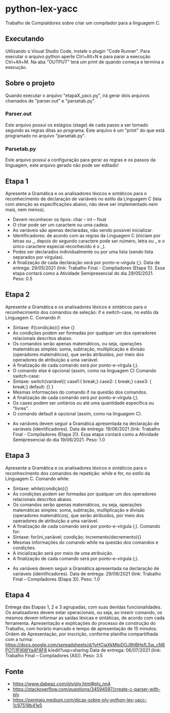 # python-lex-yacc
Trabalho de Compialdores sobre criar um compilador para a linguagem C.

## Executando 
Utilizando o Visual Studio Code, instale o plugin "Code Runner".
Para executar o arquivo python aperte Ctrl+Alt+N e para parar a execução Ctrl+Alt+M.
Na aba "OUTPUT" terá um print de quando começa e termina a execução.

## Sobre o projeto
Quando executar o arquivo "etapaX_yacc.py", irá gerar dois arquivos chamados de "parser.out" e "parsetab.py".

### Parser.out
Este arquivo possui os estágios (stage) de cada passo a ser tomado segundo as regras ditas ao programa. Este arquivo é um "print" do que está programado no arquivo "parsetab.py".

### Parsetab.py
Este arquivo possui a configuração para gerar as regras e os passos da linguagem, este arquivo gerado não pode ser editado!
## Etapa 1
Apresente a Gramática e os analisadores léxicos e sintáticos para o reconhecimento de
declaração de variáveis no estilo da Linguagem C (leia com atenção as especificações abaixo,
não deve ser implementado nem mais, nem menos).
- Devem reconhecer os tipos: char – int – float
- O char pode ser um caractere ou uma cadeia.
- As variáveis são apenas declaradas, não sendo possível inicializar.
- Identificadores: de acordo com as regras da Linguagem C (iniciam por letras ou _, depois do
segundo caractere pode ser número, letra ou _ e o único caractere especial reconhecido é o _).
- Podes ser declarados individualmente ou por uma lista (sendo lista separados por vírgulas).
- A finalização de cada declaração será por ponto-e-vírgula (;).
Data de entrega: 29/05/2021 (link: Trabalho Final - Compiladores (Etapa 1)). Essa etapa
contará como a Atividade Semipresencial do dia 29/05/2021.
Peso: 0.5

## Etapa 2
Apresente a Gramática e os analisadores léxicos e sintáticos para o reconhecimento dos
comandos de seleção: if e switch-case, no estilo da Linguagem C.
Comando if:
- Sintaxe: if(condição){<comandos>} else {<comandos>}
- As condições podem ser formadas por qualquer um dos operadores relacionais descritos
abaixo.
- Os comandos serão apenas matemáticos, ou seja, operações matemáticas simples: soma,
subtração, multiplicação e divisão (operadores matemáticos), que serão atribuídos, por meio
dos operadores de atribuição a uma variável.
- A finalização de cada comando será por ponto-e-vírgula (;).
- O comando else é opcional (assim, como na linguagem C)
Comando switch-case:
- Sintaxe: switch(variável){
 case1:{<comandos> break;}
 case2: {<comandos> break;}
 case3: {<comandos> break;}
 default: {<comandos>}
 }
- Mesmas informações do comando if na questão dos comandos.
- A finalização de cada comando será por ponto-e-vírgula (;).
- Os cases podem ser unitários ou até uma quantidade específica ou “livres”.
- O comando default é opcional (assim, como na linguagem C).
* As variáveis devem seguir a Gramática apresentada na declaração de variáveis
(identificadores).
Data de entrega: 19/06/2021 (link: Trabalho Final - Compiladores (Etapa 2)). Essa etapa
contará como a Atividade Semipresencial do dia 19/06/2021.
Peso: 1.0

## Etapa 3
Apresente a Gramática e os analisadores léxicos e sintáticos para o reconhecimento dos
comandos de repetição: while e for, no estilo da Linguagem C.
Comando while:
- Sintaxe: while(condição){<comandos>}
- As condições podem ser formadas por qualquer um dos operadores relacionais descritos
abaixo.
- Os comandos serão apenas matemáticos, ou seja, operações matemáticas simples: soma,
subtração, multiplicação e divisão (operadores matemáticos), que serão atribuídos, por meio
dos operadores de atribuição a uma variável.
- A finalização de cada comando será por ponto-e-vírgula (;).
Comando for:
- Sintaxe: for(ini_variável; condição; incremento/decremento){<comandos>}
- Mesmas informações do comando while na questão dos comandos e condições.
- A inicialização será por meio de uma atribuição.
- A finalização de cada comando será por ponto-e-vírgula (;).
* As variáveis devem seguir a Gramática apresentada na declaração de variáveis
(identificadores).
Data de entrega: 29/06/2021 (link: Trabalho Final – Compiladores (Etapa 3)).
Peso: 1.0

## Etapa 4
Entrega das Etapas 1, 2 e 3 agrupadas, com suas devidas funcionalidades.
Os analisadores devem estar operacionais, ou seja, ao inserir comando, os mesmos devem
informar as saídas léxicas e sintáticas, de acordo com cada ferramenta.
Apresentação e explicações do processo de construção do Trabalho, com horário marcado e
tempo de apresentação de 15 minutos.
Ordem de Apresentação, por inscrição, conforme planilha compartilhada com a turma:
https://docs.google.com/spreadsheets/d/1yHCjaXkMIpDOJ9hBHsfLSw_cN6POTj1FI6WYa4F8F8
k/edit?usp=sharing
Data de entrega: 06/07/2021 (link: Trabalho Final – Compiladores (AS)).
Peso: 3.5

## Fonte
- https://www.dabeaz.com/ply/ply.html#ply_nn4
- https://stackoverflow.com/questions/34594597/create-c-parser-with-ply
- https://pemtajo.medium.com/dicas-sobre-ply-python-lex-yacc-1c97519b41e5